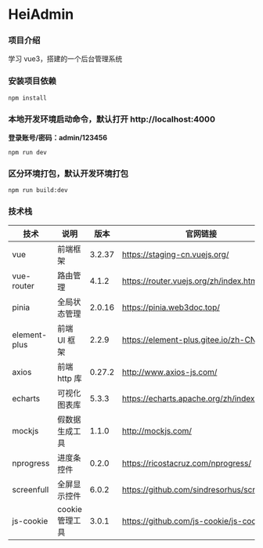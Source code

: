 # HeiAdmin

### 项目介绍

学习 vue3，搭建的一个后台管理系统

### 安装项目依赖

```
npm install
```

### 本地开发环境启动命令，默认打开 http://localhost:4000

**登录账号/密码：admin/123456**

```
npm run dev
```

### 区分环境打包，默认开发环境打包

```
npm run build:dev
```

### 技术栈

| 技术         | 说明            | 版本   | 官网链接                                   |
| ------------ | --------------- | ------ | ------------------------------------------ |
| vue          | 前端框架        | 3.2.37 | https://staging-cn.vuejs.org/              |
| vue-router   | 路由管理        | 4.1.2  | https://router.vuejs.org/zh/index.html     |
| pinia        | 全局状态管理    | 2.0.16 | https://pinia.web3doc.top/                 |
| element-plus | 前端 UI 框架    | 2.2.9  | https://element-plus.gitee.io/zh-CN/       |
| axios        | 前端 http 库    | 0.27.2 | http://www.axios-js.com/                   |
| echarts      | 可视化图表库    | 5.3.3  | https://echarts.apache.org/zh/index.html   |
| mockjs       | 假数据生成工具  | 1.1.0  | http://mockjs.com/                         |
| nprogress    | 进度条控件      | 0.2.0  | https://ricostacruz.com/nprogress/         |
| screenfull   | 全屏显示控件    | 6.0.2  | https://github.com/sindresorhus/screenfull |
| js-cookie    | cookie 管理工具 | 3.0.1  | https://github.com/js-cookie/js-cookie     |
